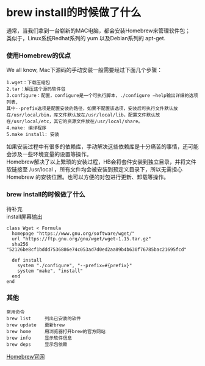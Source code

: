 # brew install的时候做了什么  

通常，当我们拿到一台崭新的MAC电脑，都会安装Homebrew来管理软件包；  
类似于，Linux系统Redhat系列的 yum 以及Debian系列的 apt-get.

### 使用Homebrew的优点
We all know, Mac下源码的手动安装一般需要经过下面几个步骤：  
```
1.wget：下载压缩包  
2.tar：解压这个源码软件包  
3.configure：配置，configure是一个可执行脚本，./configure –help输出详细的选项列表,  
其中--prefix选项是配置安装的路径，如果不配置该选项，安装后可执行文件默认放在/usr/local/bin，库文件默认放在/usr/local/lib，配置文件默认放在/usr/local/etc，其它的资源文件放在/usr/local/share。
4.make: 编译程序
5.make install: 安装
```  
如果安装过程中有很多的依赖库，手动解决这些依赖库是十分痛苦的事情，还可能会涉及一些环境变量的设置等操作。  
Homebrew解决了以上繁琐的安装过程，HB会将套件安装到独立目录，并将文件软链接至 /usr/local ，所有文件均会被安装到预定义目录下，所以无需担心 Homebrew 的安装位置。也可以方便的对包进行更新、卸载等操作。  

### brew install的时候做了什么  
待补充  
install屏幕输出

```
class Wget < Formula
  homepage "https://www.gnu.org/software/wget/"
  url "https://ftp.gnu.org/gnu/wget/wget-1.15.tar.gz"
  sha256 "52126be8cf1bddd7536886e74c053ad7d0ed2aa89b4b630f76785bac21695fcd"

  def install
    system "./configure", "--prefix=#{prefix}"
    system "make", "install"
  end
end
```

### 其他  
```
常用命令  
brew list     列出已安装的软件  
brew update   更新brew  
brew home     用浏览器打开brew的官方网站  
brew info     显示软件信息  
brew deps     显示包依赖  
```  
[Homebrew官网](https://brew.sh/)